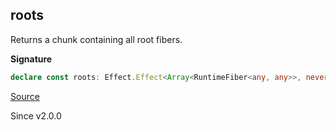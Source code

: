 ## roots

Returns a chunk containing all root fibers.

**Signature**

```ts
declare const roots: Effect.Effect<Array<RuntimeFiber<any, any>>, never, never>
```

[Source](https://github.com/Effect-TS/effect/tree/main/packages/effect/src/Fiber.ts#L652)

Since v2.0.0